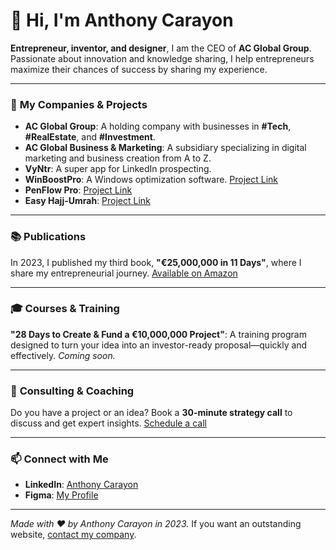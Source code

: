 # 👋 Hi, I'm Anthony Carayon

**Entrepreneur, inventor, and designer**, I am the CEO of **AC Global Group**. Passionate about innovation and knowledge sharing, I help entrepreneurs maximize their chances of success by sharing my experience.

---

### 🏢 **My Companies & Projects**

- **AC Global Group**: A holding company with businesses in **#Tech**, **#RealEstate**, and **#Investment**.
- **AC Global Business & Marketing**: A subsidiary specializing in digital marketing and business creation from A to Z.
- **VyNtr**: A super app for LinkedIn prospecting.
- **WinBoostPro**: A Windows optimization software. [Project Link](https://winboostpro.com/)
- **PenFlow Pro**: [Project Link](https://penflowpro.com)
- **Easy Hajj-Umrah**: [Project Link](#)

---

### 📚 **Publications**

In 2023, I published my third book, **"€25,000,000 in 11 Days"**, where I share my entrepreneurial journey. [Available on Amazon](https://www.amazon.fr/dp/B0CGGKBKN9)

---

### 🎓 **Courses & Training**

**"28 Days to Create & Fund a €10,000,000 Project"**: A training program designed to turn your idea into an investor-ready proposal—quickly and effectively. *Coming soon.*

---

### 💼 **Consulting & Coaching**

Do you have a project or an idea? Book a **30-minute strategy call** to discuss and get expert insights. [Schedule a call](https://calendly.com/bettercallantho/30min?month=2025-02)

---

### 📫 **Connect with Me**

- **LinkedIn**: [Anthony Carayon](https://www.linkedin.com/in/anthony-carayon/)
- **Figma**: [My Profile](https://figma.com)

---

*Made with ❤️ by Anthony Carayon in 2023.* If you want an outstanding website, [contact my company](https://acglobalbusiness.com).
